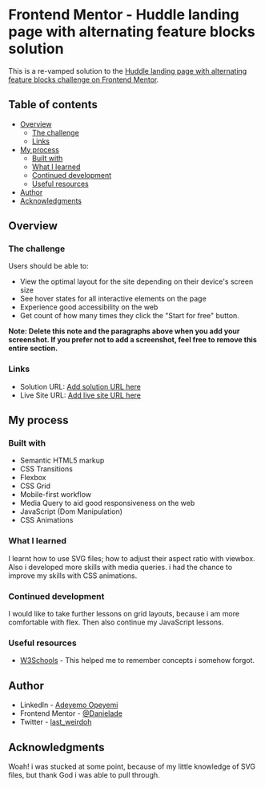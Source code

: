# Frontend Mentor - Huddle landing page with alternating feature blocks solution

This is a re-vamped solution to the [Huddle landing page with alternating feature blocks challenge on Frontend Mentor](https://www.frontendmentor.io/challenges/huddle-landing-page-with-alternating-feature-blocks-5ca5f5981e82137ec91a5100).

## Table of contents

- [Overview](#overview)
  - [The challenge](#the-challenge)
  - [Links](#links)
- [My process](#my-process)
  - [Built with](#built-with)
  - [What I learned](#what-i-learned)
  - [Continued development](#continued-development)
  - [Useful resources](#useful-resources)
- [Author](#author)
- [Acknowledgments](#acknowledgments)


## Overview

### The challenge

Users should be able to:

- View the optimal layout for the site depending on their device's screen size
- See hover states for all interactive elements on the page
- Experience good accessibility on the web
- Get count of how many times they click the "Start for free" button.


**Note: Delete this note and the paragraphs above when you add your screenshot. If you prefer not to add a screenshot, feel free to remove this entire section.**

### Links

- Solution URL: [Add solution URL here](https://your-solution-url.com)
- Live Site URL: [Add live site URL here](https://your-live-site-url.com)

## My process

### Built with

- Semantic HTML5 markup
- CSS Transitions
- Flexbox
- CSS Grid
- Mobile-first workflow
- Media Query to aid good responsiveness on the web
- JavaScript (Dom Manipulation)
- CSS Animations


### What I learned

I learnt how to use SVG files; how to adjust their aspect ratio with viewbox. Also i developed more skills with media queries.
i had the chance to improve my skills with CSS animations.


### Continued development

I would like to take further lessons on grid layouts, because i am more comfortable with flex. Then also continue my JavaScript lessons.


### Useful resources

- [W3Schools](https://www.W3Schools.com) - This helped me to remember concepts i somehow forgot.


## Author

- LinkedIn - [Adeyemo Opeyemi](https://linkedin.com/in/adeyemo-opeyemi-374122243)
- Frontend Mentor - [@Danielade](https://www.frontendmentor.io/profile/Adeyemo003)
- Twitter - [last_weirdoh](https://www.twitter.com/last_weirdoh)


## Acknowledgments

Woah! i was stucked at some point, because of my little knowledge of SVG files, but thank God i was able to pull through.